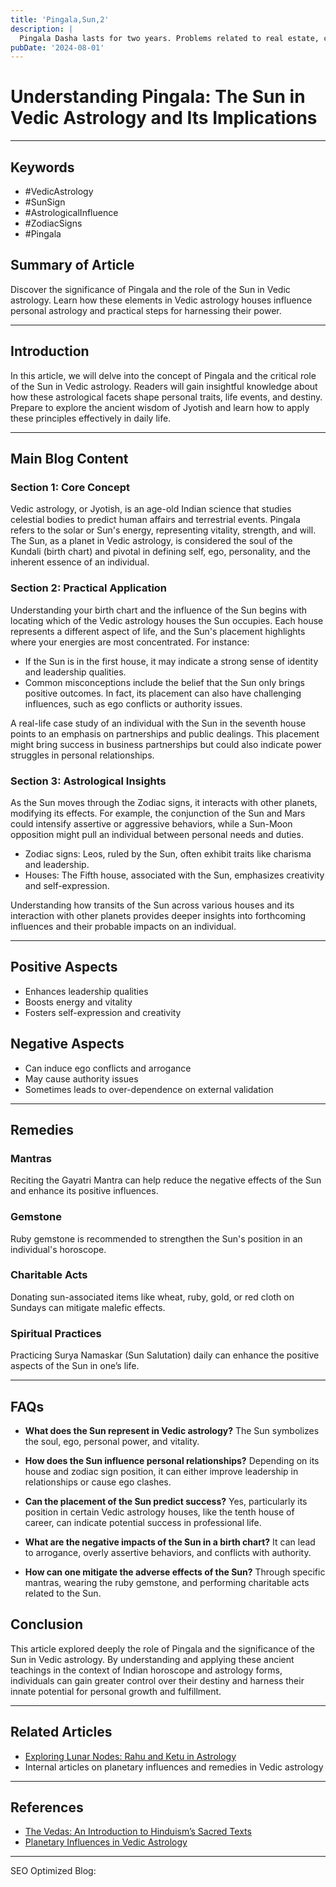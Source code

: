 ```yaml
---
title: 'Pingala,Sun,2'
description: |
  Pingala Dasha lasts for two years. Problems related to real estate, concerns about one's brother, mental distress, inauspicious news, loss, humiliation, and illness occur.
pubDate: '2024-08-01'
---
```


# Understanding Pingala: The Sun in Vedic Astrology and Its Implications

---

## Keywords
- #VedicAstrology
- #SunSign
- #AstrologicalInfluence
- #ZodiacSigns
- #Pingala

## Summary of Article
Discover the significance of Pingala and the role of the Sun in Vedic astrology. Learn how these elements in Vedic astrology houses influence personal astrology and practical steps for harnessing their power.

---

## Introduction
In this article, we will delve into the concept of Pingala and the critical role of the Sun in Vedic astrology. Readers will gain insightful knowledge about how these astrological facets shape personal traits, life events, and destiny. Prepare to explore the ancient wisdom of Jyotish and learn how to apply these principles effectively in daily life.

---

## Main Blog Content

### Section 1: Core Concept
Vedic astrology, or Jyotish, is an age-old Indian science that studies celestial bodies to predict human affairs and terrestrial events. Pingala refers to the solar or Sun's energy, representing vitality, strength, and will. The Sun, as a planet in Vedic astrology, is considered the soul of the Kundali (birth chart) and pivotal in defining self, ego, personality, and the inherent essence of an individual.

### Section 2: Practical Application
Understanding your birth chart and the influence of the Sun begins with locating which of the Vedic astrology houses the Sun occupies. Each house represents a different aspect of life, and the Sun's placement highlights where your energies are most concentrated. For instance:
- If the Sun is in the first house, it may indicate a strong sense of identity and leadership qualities.
- Common misconceptions include the belief that the Sun only brings positive outcomes. In fact, its placement can also have challenging influences, such as ego conflicts or authority issues.

A real-life case study of an individual with the Sun in the seventh house points to an emphasis on partnerships and public dealings. This placement might bring success in business partnerships but could also indicate power struggles in personal relationships.

### Section 3: Astrological Insights
As the Sun moves through the Zodiac signs, it interacts with other planets, modifying its effects. For example, the conjunction of the Sun and Mars could intensify assertive or aggressive behaviors, while a Sun-Moon opposition might pull an individual between personal needs and duties.
- Zodiac signs: Leos, ruled by the Sun, often exhibit traits like charisma and leadership.
- Houses: The Fifth house, associated with the Sun, emphasizes creativity and self-expression.

Understanding how transits of the Sun across various houses and its interaction with other planets provides deeper insights into forthcoming influences and their probable impacts on an individual.

---

## Positive Aspects
- Enhances leadership qualities
- Boosts energy and vitality
- Fosters self-expression and creativity

## Negative Aspects
- Can induce ego conflicts and arrogance
- May cause authority issues
- Sometimes leads to over-dependence on external validation

---

## Remedies

### Mantras
Reciting the Gayatri Mantra can help reduce the negative effects of the Sun and enhance its positive influences.

### Gemstone
Ruby gemstone is recommended to strengthen the Sun's position in an individual's horoscope.

### Charitable Acts
Donating sun-associated items like wheat, ruby, gold, or red cloth on Sundays can mitigate malefic effects.

### Spiritual Practices
Practicing Surya Namaskar (Sun Salutation) daily can enhance the positive aspects of the Sun in one’s life.

---

## FAQs
- **What does the Sun represent in Vedic astrology?**
  The Sun symbolizes the soul, ego, personal power, and vitality.

- **How does the Sun influence personal relationships?**
  Depending on its house and zodiac sign position, it can either improve leadership in relationships or cause ego clashes.

- **Can the placement of the Sun predict success?**
  Yes, particularly its position in certain Vedic astrology houses, like the tenth house of career, can indicate potential success in professional life.

- **What are the negative impacts of the Sun in a birth chart?**
  It can lead to arrogance, overly assertive behaviors, and conflicts with authority.

- **How can one mitigate the adverse effects of the Sun?**
  Through specific mantras, wearing the ruby gemstone, and performing charitable acts related to the Sun.

## Conclusion
This article explored deeply the role of Pingala and the significance of the Sun in Vedic astrology. By understanding and applying these ancient teachings in the context of Indian horoscope and astrology forms, individuals can gain greater control over their destiny and harness their innate potential for personal growth and fulfillment.

---

## Related Articles
- [Exploring Lunar Nodes: Rahu and Ketu in Astrology](link)
- Internal articles on planetary influences and remedies in Vedic astrology

---

## References
- [The Vedas: An Introduction to Hinduism’s Sacred Texts](https://www.vedictexts.gov.in)
- [Planetary Influences in Vedic Astrology](https://www.astrologicalinsights.org)

---

SEO Optimized Blog: